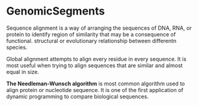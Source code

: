 # GenomicSegments


Sequence alignment is a way of arranging the sequences of DNA, RNA, or protein to identify region of similarity that may
be a consequence of functional. structural or evolutionary relationship between differentn species.

Global alignment attempts to align every residue in every sequence. It is most useful when trying to align sequences 
that are similar and almost equal in size.

**The Needleman-Wunsch algorithm** is most common algorithm used to align protein or nucleotide sequence. It is one of the
first application of dynamic programming to compare biological sequences.

